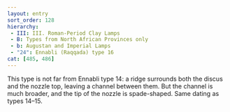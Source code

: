 ```yaml
---
layout: entry
sort_order: 128
hierarchy:
 - III: III. Roman-Period Clay Lamps
 - B: Types from North African Provinces only
 - b: Augustan and Imperial Lamps
 - "24": Ennabli (Raqqada) type 16
cat: [485, 486]
---
```


This type is not far from Ennabli type 14: a ridge surrounds both the discus and the nozzle top, leaving a channel between them. But the channel is much broader, and the tip of the nozzle is spade-shaped. Same dating as types 14–15.
